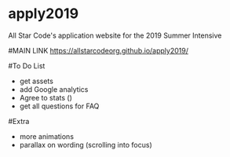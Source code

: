 # apply2019
All Star Code's application website for the 2019 Summer Intensive

#MAIN LINK
https://allstarcodeorg.github.io/apply2019/

#To Do List
- get assets
- add Google analytics
- Agree to stats ()
- get all questions for FAQ

#Extra
- more animations
- parallax on wording (scrolling into focus)
